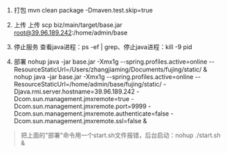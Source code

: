 1. 打包
mvn clean package -Dmaven.test.skip=true

2. 上传
上传 scp biz/main/target/base.jar root@39.96.189.242:/home/admin/base

3. 停止服务
查看java进程：ps -ef | grep、停止java进程：kill -9 pid

3. 部署
nohup java -jar base.jar -Xmx1g --spring.profiles.active=online --ResourceStaticUrl=/Users/zhangjiaming/Documents/fujing/static/  &
nohup java -jar base.jar -Xmx1g --spring.profiles.active=online --ResourceStaticUrl=/home/admin/base/fujing/static/ -Djava.rmi.server.hostname=39.96.189.242 -Dcom.sun.management.jmxremote=true -Dcom.sun.management.jmxremote.port=9999 -Dcom.sun.management.jmxremote.authenticate=false -Dcom.sun.management.jmxremote.ssl=false &


> 把上面的"部署"命令用一个start.sh文件报错，后台启动：nohup ./start.sh &